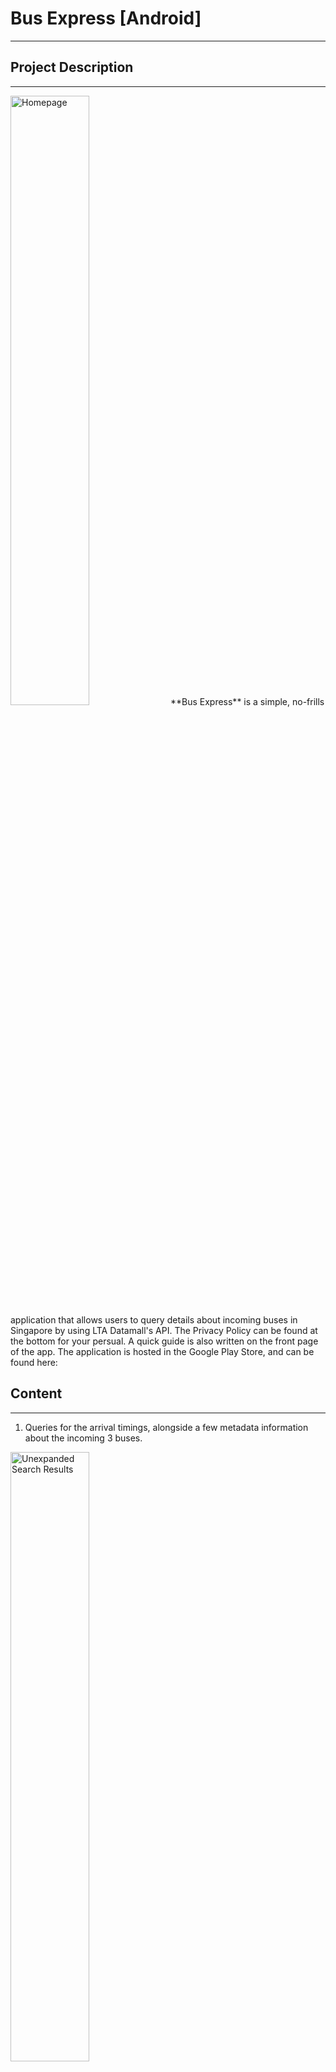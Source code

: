 # Bus Express [Android]
---

## Project Description
---

<img src="AppImages/Homepage.png" alt="Homepage" width="50%">
**Bus Express** is a simple, no-frills application that allows users to query details about incoming buses in Singapore by using LTA Datamall's API. The Privacy Policy can be found at the bottom for your persual. A quick guide is also written on the front page of the app.
The application is hosted in the Google Play Store, and can be found here:

## Content
---

1. Queries for the arrival timings, alongside a few metadata information about the incoming 3 buses.
<img src="AppImages/UnexpandedSearchResults.png" alt="Unexpanded Search Results" width="50%">

By providing the bus stop code, which uniquely identifies all the bus stops in Singapore, Bus Express is able to return the desired bus stop as shown above. 
By clicking the left icon, the user retrieves all the necessary information about incoming buses as shown below.
By clicking the right icon, the user can choose to add this particular bus stop into their favourites list.

<img src="AppImages/SearchResults.png" alt="Search Results" width="50%">

As the picture shows, the user is provided all the bus services that passes by the requested bus stop. They can then see the estimated arrival timings, in minutes, of the next three buses. In addition, users will know the type of bus that is coming, such as a bendy or a double decker bus. The wheelchair icon tells users if the incoming bus is wheelchair accessible, as not all bus models have this capability.
The coloured bar below provides a visual representation of the occupancy rates of the buses, with 3 possible states:
* Green - Seating is available
* Orange - Standing space is available
* Red - Limited standing space is available

The right icon has also changed from a "More Options" icon to a "Refresh" icon, allowing users to update the timings for that particular bus stop.

2. Adding the frequently accessed bus stops to your favourites list.
<img src="AppImages/AddFavourites.png" alt="Adding to Favourites" width="50%">

As mentioned earlier, clicking the "More Options" icon would allow users to add the bus stop to their favourites list. Users are provided with 2 options as shown, either "Going Out" or "Coming Back". Regardless of the option chosen, the bus stop will be added to their favourites. The difference is your favourites list can be divided into 2, allowing you to put the bus stops that matches your journey into 1 of the 2, making it more accessible and convenient to locate bus stops.

<img src="AppImages/Favourites.png" alt="Favourites List" width="50%">

After adding a bus stop to your favourites, users can navigate to them using the left navigation bar. They can click the 2 tabs on top to decide which favourites list they wish to access. As you can see, clicking any of the bus stops in your favourites will retrieve the same information as before.

3. Retrieving the bus routes of any bus service number.
<img src="AppImages/BusRouteTimings.png" alt="BusRouteTimings" width="50%">

Alternatively, users may choose to provide a bus service number instead of the bus stop code. This would return the bus route, which is a list of all the bus stops that this particular bus service would travel to. Clicking any of the bus stops in the route would also yield the same information as mentioned. There are also 2 tabs at the top, which represents the 2 possible direction a bus service will travel in. Switch between the 2 tabs to find your bus stop. If the bus service is a loop like 962, there will only be 1 tab on top.

4. Dark Mode
<img src="AppImages/DarkMode.png" alt="Dark Mode" width="50%">

Although dark mode has been implemented on the application, it is still very rough around the edges as the color contrast for certain composables like icons are bad. There is also no dedicated button to switch between the 2 themes currently. This means that the application will simply follow the theme of your phone. If your phone is in dark mode, it will be launched in the dark mode and vice versa.

5. Navigation
<img src="AppImages/Navigation.png" alt="Navigation" width="50%">

Users can navigate between the various screens of the application by making use of the sidebar.

## Additional Features (Yet to be Implemented)
---

* Dedicated dark mode button.
* Nearby feature that shows you the nearby bus stops if you permit the app to use your current location.
* Google authentication features to allow cloud backups of your favourite list.
* Ez-link card checking capabilities that allow you to check your balance on the go, so long as the phone has NFC capabilities.
* Street view.
* Announcements about road and traffic breakdown.
* Other QOL enhancements to improve the UI of the application.

## Learning Outcomes
---

* Programming concepts in Kotlin such as collections
* Object oriented programming concepts
* Setting up of Android Studio & Debugger
* Installing application for testing purposes on an emulator and a physical Android smartphone
* Jetpack Compose to build the frontend of the application
* Implementing user interactions through event-based programming
* Understanding state in compose
* Writing automated tests
* Writing unit tests
* Scrolling and Navigating between screens and views
* Changing and implementing application icons and boot screens for varying screen resolutions and firmware versions.
* Material theming in Compose, by customising shape, colour, typography, and even the status bar
* Simple animations in Jetpack Compose
* Implementing and working with Talkback to implement accessibility features for all types of users
* Activity lifecycle of an application
* Logging for debugging purposes
* Android App Architecture & UI Layer
* Implementing ViewModels & StateFlows in Android for configuration changes
* Coroutines in Kotlin
* Retrofit to connect application to backend servers
* Exception handling
* Serialisation of JSON
* Android permissions like the Internet
* Basic dependency injections & Groovy for altering build files when necessary
* Room APIs for data persistence locally
* CRUD Operations with Room APIs for SQL databases
* Review of releases in Play Console and subsequent release of application

## Video Link
---


## Application Privacy Policy
---

**Privacy Policy**

Xuannie built the Bus Express SG app as a Free app. This SERVICE is provided by Xuannie at no cost and is intended for use as is.

This page is used to inform visitors regarding my policies with the collection, use, and disclosure of Personal Information if anyone decided to use my Service.

If you choose to use my Service, then you agree to the collection and use of information in relation to this policy. The Personal Information that I collect is used for providing and improving the Service. I will not use or share your information with anyone except as described in this Privacy Policy.

The terms used in this Privacy Policy have the same meanings as in our Terms and Conditions, which are accessible at Bus Express SG unless otherwise defined in this Privacy Policy.

**Information Collection and Use**

For a better experience, while using our Service, I may require you to provide us with certain personally identifiable information. The information that I request will be retained on your device and is not collected by me in any way.

The app does use third-party services that may collect information used to identify you.

Link to the privacy policy of third-party service providers used by the app

*   [Google Play Services](https://www.google.com/policies/privacy/)

**Log Data**

I want to inform you that whenever you use my Service, in a case of an error in the app I collect data and information (through third-party products) on your phone called Log Data. This Log Data may include information such as your device Internet Protocol (“IP”) address, device name, operating system version, the configuration of the app when utilizing my Service, the time and date of your use of the Service, and other statistics.

**Cookies**

Cookies are files with a small amount of data that are commonly used as anonymous unique identifiers. These are sent to your browser from the websites that you visit and are stored on your device's internal memory.

This Service does not use these “cookies” explicitly. However, the app may use third-party code and libraries that use “cookies” to collect information and improve their services. You have the option to either accept or refuse these cookies and know when a cookie is being sent to your device. If you choose to refuse our cookies, you may not be able to use some portions of this Service.

**Service Providers**

I may employ third-party companies and individuals due to the following reasons:

*   To facilitate our Service;
*   To provide the Service on our behalf;
*   To perform Service-related services; or
*   To assist us in analyzing how our Service is used.

I want to inform users of this Service that these third parties have access to their Personal Information. The reason is to perform the tasks assigned to them on our behalf. However, they are obligated not to disclose or use the information for any other purpose.

**Security**

I value your trust in providing us your Personal Information, thus we are striving to use commercially acceptable means of protecting it. But remember that no method of transmission over the internet, or method of electronic storage is 100% secure and reliable, and I cannot guarantee its absolute security.

**Links to Other Sites**

This Service may contain links to other sites. If you click on a third-party link, you will be directed to that site. Note that these external sites are not operated by me. Therefore, I strongly advise you to review the Privacy Policy of these websites. I have no control over and assume no responsibility for the content, privacy policies, or practices of any third-party sites or services.

**Children’s Privacy**

These Services do not address anyone under the age of 13. I do not knowingly collect personally identifiable information from children under 13 years of age. In the case I discover that a child under 13 has provided me with personal information, I immediately delete this from our servers. If you are a parent or guardian and you are aware that your child has provided us with personal information, please contact me so that I will be able to do the necessary actions.

**Changes to This Privacy Policy**

I may update our Privacy Policy from time to time. Thus, you are advised to review this page periodically for any changes. I will notify you of any changes by posting the new Privacy Policy on this page.

This policy is effective as of 2023-01-01

**Contact Us**

If you have any questions or suggestions about my Privacy Policy, do not hesitate to contact me at xuanyi1603@gmail.com.

This privacy policy page was created at [privacypolicytemplate.net](https://privacypolicytemplate.net) and modified/generated by [App Privacy Policy Generator](https://app-privacy-policy-generator.nisrulz.com/)
